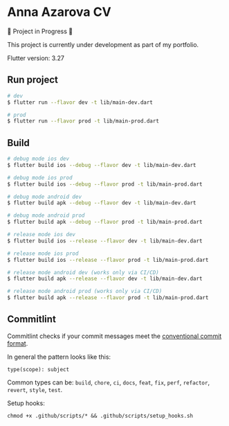 # Anna Azarova CV

🚧 Project in Progress 🚧

This project is currently under development as part of my portfolio.

Flutter version: 3.27

## Run project

```bash
# dev
$ flutter run --flavor dev -t lib/main-dev.dart

# prod
$ flutter run --flavor prod -t lib/main-prod.dart
```

## Build

```bash
# debug mode ios dev
$ flutter build ios --debug --flavor dev -t lib/main-dev.dart

# debug mode ios prod
$ flutter build ios --debug --flavor prod -t lib/main-prod.dart

# debug mode android dev
$ flutter build apk --debug --flavor dev -t lib/main-dev.dart

# debug mode android prod
$ flutter build apk --debug --flavor prod -t lib/main-prod.dart

# release mode ios dev
$ flutter build ios --release --flavor dev -t lib/main-dev.dart

# release mode ios prod
$ flutter build ios --release --flavor prod -t lib/main-prod.dart

# release mode android dev (works only via CI/CD)
$ flutter build apk --release --flavor dev -t lib/main-dev.dart

# release mode android prod (works only via CI/CD)
$ flutter build apk --release --flavor prod -t lib/main-prod.dart
```

## Commitlint

Commitlint checks if your commit messages meet the [conventional commit format](https://conventionalcommits.org/).

In general the pattern looks like this:

`type(scope): subject`

Common types can be:
`build`, `chore`, `ci`, `docs`, `feat`, `fix`, `perf`, `refactor`, `revert`, `style`, `test`.

Setup hooks:

```
chmod +x .github/scripts/* && .github/scripts/setup_hooks.sh
```
